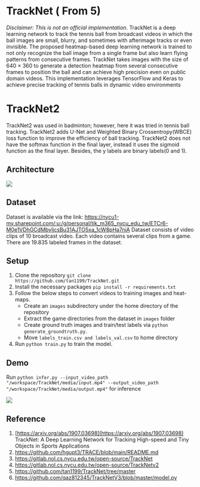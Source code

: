# TrackNet ( From 5)
*Disclaimer: This is not an official implementation.*
TrackNet is a deep learning network to track the tennis ball from broadcast videos in which the ball images are small, blurry, and sometimes with afterimage tracks or even invisible. The proposed heatmap-based deep learning network is trained to not only recognize the ball image from a single frame but also learn flying patterns from consecutive frames. TrackNet takes images with the size of 640 × 360 to generate a detection heatmap from several consecutive frames to position the ball and can achieve high precision even on public domain videos.
This implementation leverages TensorFlow and Keras to achieve precise tracking of tennis balls in dynamic video environments

# TrackNet2
TrackNet2 was used in badminton; however, here it was tried in tennis ball tracking. TrackNet2 adds U-Net and Weighted Binary Crossentropy(WBCE) loss function to improve the efficiency of ball tracking. TrackNet2 does not have the softmax function in the final layer, instead it uses the sigmoid function as the final layer. Besides, the y labels are binary labels(0 and 1).


## Architecture
![](media/architecture.png)

## Dataset
Dataset is available via the link: https://nycu1-my.sharepoint.com/:u:/g/personal/tik_m365_nycu_edu_tw/ETCr6-M0e1VDhGCdMbvljcsBu31AJTO5xa_1cW8pHa7niA
Dataset consists of video clips of 10 broadcast video. Each video contains several clips from a game. There are 19.835 labeled frames in the dataset.

## Setup
1. Clone the repository `git clone https://github.com/tan1199/TrackNet.git`
2. Install the necessary packages `pip install -r requirements.txt`
3. Follow the below steps to convert videos to training images and heat-maps.
	* Create an `images` subdirectory under the home directory of the repository
    * Extract the game directories from the dataset in `images` folder
    * Create ground truth images and train/test labels via `python generate_groundtruth.py`.
    * Move `labels_train.csv and labels_val.csv` to home directory
4. Run `python train.py` to train the model.

## Demo
Run `python infer.py --input_video_path "/workspace/TrackNet/media/input.mp4" --output_video_path "/workspace/TrackNet/media/output.mp4"` for inference

![](media/sw19.gif)

## Reference
1. [https://arxiv.org/abs/1907.03698](https://arxiv.org/abs/1907.03698)
TrackNet: A Deep Learning Network for Tracking High-speed and Tiny Objects in Sports Applications
2. https://github.com/hgupt3/TRACE/blob/main/README.md
3. https://gitlab.nol.cs.nycu.edu.tw/open-source/TrackNet
4. https://gitlab.nol.cs.nycu.edu.tw/open-source/TrackNetv2
5. https://github.com/tan1199/TrackNet/tree/master
6. https://github.com/qaz812345/TrackNetV3/blob/master/model.py


